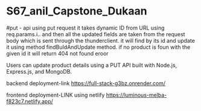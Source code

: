 # S67_anil_Capstone_Dukaan

#put - api 
using put request it takes dynamic ID from URL using req.params.i.. and then all the updated fields are taken from the request body which is sent through the thunderclient. 
it will find by its id and update it using method findBuIdAndUpdate method.
if no product is foun with the given id it will return 404 not found eroor 

Users can update product details using a PUT API built with Node.js, Express.js, and MongoDB.

backend deployment-link 
https://full-stack-g3bz.onrender.com/ 

frontend deployment-LINK using netlify 
https://luminous-melba-f823c7.netlify.app/
